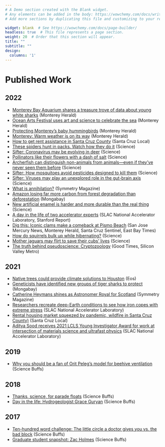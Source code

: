 ```yaml
---
# A Demo section created with the Blank widget.
# Any elements can be added in the body: https://wowchemy.com/docs/writing-markdown-latex/
# Add more sections by duplicating this file and customizing to your requirements.

widget: blank  # See https://wowchemy.com/docs/page-builder/
headless: true  # This file represents a page section.
weight: 20  # Order that this section will appear.
title: ""
subtitle: ""
design:
  columns: '1'
---
```


# Published Work

## 2022
- [Monterey Bay Aquarium shares a treasure trove of data about young white sharks](https://www.montereyherald.com/2022/04/25/monterey-bay-aquarium-shares-a-treasure-trove-of-data-about-young-white-sharks/) (Monterey Herald)
- [Ocean Arts Festival uses art and science to celebrate the sea](https://www.montereyherald.com/2022/04/08/ocean-arts-festival-uses-art-and-science-to-celebrate-the-sea/) (Monterey Herald)
- [Protecting Monterey’s baby hummingbirds](https://www.montereyherald.com/2022/04/05/protecting-montereys-baby-hummingbirds/) (Monterey Herald)
- [Monterey: Warm weather is on its way](https://www.montereyherald.com/2022/04/04/monterey-warm-weather-is-on-its-way/) (Monterey Herald)
- [How to get rent assistance in Santa Cruz County](https://santacruzlocal.org/rent-help/) (Santa Cruz Local)
- [These spiders hunt in packs. Watch how they do it](https://www.science.org/content/article/these-spiders-hunt-packs-watch-how-they-do-it) (Science)
- [Sifter: Coronavirus may be evolving in deer](https://www.science.org/content/article/coronavirus-may-be-evolving-deer) (Science)
- [Pollinators like their flowers with a dash of salt](https://www.science.org/content/article/pollinators-their-flowers-dash-salt) (Science)
- [Archerfish can distinguish non-animals from animals—even if they’ve never seen them before](https://www.science.org/content/article/archerfish-can-distinguish-animals-nonanimals-even-if-they-ve-never-seen-them) (Science)
- [Sifter: How mosquitoes avoid pesticides designed to kill them](https://www.science.org/content/article/how-mosquitoes-avoid-pesticides-designed-kill-them) (Science)
- [Sifter: Viruses may play an unexplored role in the gut-brain axis](https://www.science.org/content/article/viruses-may-play-unexplored-role-gut-brain-axis) (Science)
- [What is annihilation?](https://www.symmetrymagazine.org/article/what-is-annihilation) (Symmetry Magazine)
- [Amazon losing far more carbon from forest degradation than deforestation](https://news.mongabay.com/2022/02/amazon-losing-far-more-carbon-from-forest-degradation-than-deforestation-study/) (Mongabay)
- [New artificial enamel is harder and more durable than the real thing](https://www.science.org/content/article/new-artificial-enamel-harder-and-more-durable-real-thing) (Science)
- [A day in the life of two accelerator experts](https://www6.slac.stanford.edu/news/2022-02-02-day-life-two-accelerator-experts.aspx) (SLAC National Accelerator Laboratory, Stanford Report)
- [Dig this: Iconic clams make a comeback at Pismo Beach](https://graycenwheeler.com/uploads/20220204_SanJoseMerc_Clams.pdf) (San Jose Mercury News, Monterey Herald, Santa Cruz Sentinel, East Bay Times)
- [How do squirrels bulk up while hibernating?](https://www.science.org/content/article/how-do-squirrels-bulk-while-hibernating) (Science)
- [Mother jaguars may flirt to save their cubs’ lives](https://www.science.org/content/article/mother-jaguars-may-flirt-save-their-cubs-lives) (Science)
- [The truth behind pseudoscience: Cryptozoology](https://goodtimes.sc/cover-stories/pseudoscience/) (Good Times, Silicon Valley Metro)

## 2021
- [Native trees could provide climate solutions to Houston](https://eos.org/articles/native-super-trees-could-provide-climate-solutions-to-houston) (Eos)
- [Geneticists have identified new groups of tiger sharks to protect](https://news.mongabay.com/2021/11/geneticists-have-identified-new-groups-of-tiger-sharks-to-protect/) (Mongabay)
- [Catherine Heymans shines as Astronomer Royal for Scotland](https://www.symmetrymagazine.org/article/catherine-heymans-shines-as-astronomer-royal-for-scotland) (Symmetry Magazine)
- [Researchers recreate deep-Earth conditions to see how iron copes with extreme stress](https://www6.slac.stanford.edu/news/2021-11-11-researchers-recreate-deep-earth-conditions-see-how-iron-copes-extreme-stress.aspx) (SLAC National Accelerator Laboratory)
- [Rental housing market squeezed by pandemic, wildfire in Santa Cruz County)](https://santacruzlocal.org/2021/10/22/rental-housing-market-squeezed-by-pandemic-wildfire-in-santa-cruz-county/) (Santa Cruz Local)
- [Aditya Sood receives 2021 LCLS Young Investigator Award for work at intersection of materials science and ultrafast physics](https://www6.slac.stanford.edu/news/2021-10-14-aditya-sood-receives-2021-lcls-young-investigator-award) (SLAC National Accelerator Laboratory)

## 2019
- [Why you should be a fan of Orit Peleg’s model for beehive ventilation](https://sciencebuffs.org/2019/04/02/why-you-should-be-a-big-fan-of-orit-pelegs-model-for-beehive-ventilation/) (Science Buffs) 

## 2018
- [Thanks, science, for parade floats](https://sciencebuffs.org/2018/11/21/thanksgiving-thanksscience-thanks-for-parade-floats/) (Science Buffs)
- [Day in the life: Hydrogeologist Grace Guryan](https://sciencebuffs.org/2018/07/02/day-in-the-life-grace-guryan/) (Science Buffs)

## 2017
- [Ten-hundred word challenge: The little circle a doctor gives you vs. the bad block](https://sciencebuffs.org/2017/12/07/ten-hundred-word-challenge-part-6/) (Science Buffs)
- [Graduate student snapshot: Zac Holmes](https://sciencebuffs.org/2017/11/21/graduate-student-snapshot-zac-holmes/) (Science Buffs)
